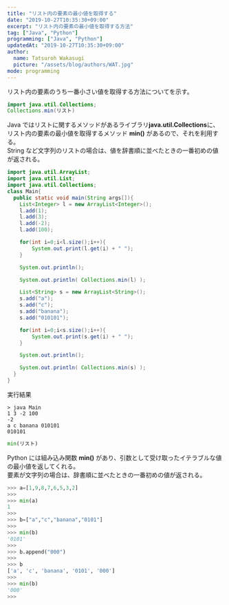 ```yaml
---
title: "リスト内の要素の最小値を取得する"
date: "2019-10-27T10:35:30+09:00"
excerpt: "リスト内の要素の最小値を取得する方法"
tag: ["Java", "Python"]
programming: ["Java", "Python"]
updatedAt: "2019-10-27T10:35:30+09:00"
author:
  name: Tatsuroh Wakasugi
  picture: "/assets/blog/authors/WAT.jpg"
mode: programming
---
```


リスト内の要素のうち一番小さい値を取得する方法についてを示す。

<div class="note_content_by_programming_language" id="note_content_Java">

```java
import java.util.Collections;
Collections.min(リスト)
```

Java ではリストに関するメソッドがあるライブラリ**java.util.Collections**に、リスト内の要素の最小値を取得するメソッド **min()** があるので、それを利用する。  
String など文字列のリストの場合は、値を辞書順に並べたときの一番初めの値が返される。

```java
import java.util.ArrayList;
import java.util.List;
import java.util.Collections;
class Main{
  public static void main(String args[]){
    List<Integer> l = new ArrayList<Integer>();
    l.add(1);
    l.add(3);
    l.add(-2);
    l.add(100);

    for(int i=0;i<l.size();i++){
        System.out.print(l.get(i) + " ");
    }

    System.out.println();

    System.out.println( Collections.min(l) );

    List<String> s = new ArrayList<String>();
    s.add("a");
    s.add("c");
    s.add("banana");
    s.add("010101");

    for(int i=0;i<s.size();i++){
        System.out.print(s.get(i) + " ");
    }

    System.out.println();

    System.out.println( Collections.min(s) );
  }
}
```

実行結果

```
> java Main
1 3 -2 100
-2
a c banana 010101
010101
```

</div>
<div class="note_content_by_programming_language" id="note_content_Python">

```python
min(リスト)
```

Python には組み込み関数 **min()** があり、引数として受け取ったイテラブルな値の最小値を返してくれる。  
要素が文字列の場合は、辞書順に並べたときの一番初めの値が返される。

```python
>>> a=[1,9,8,7,6,5,3,2]
>>>
>>> min(a)
1
>>>
>>> b=["a","c","banana","0101"]
>>>
>>> min(b)
'0101'
>>>
>>> b.append("000")
>>>
>>> b
['a', 'c', 'banana', '0101', '000']
>>>
>>> min(b)
'000'
>>>
```

</div>
